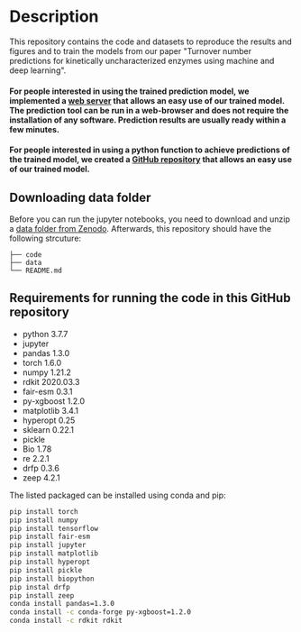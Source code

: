 # Description
This repository contains the code and datasets to reproduce the results and figures and to train the models from our paper "Turnover number predictions for kinetically uncharacterized enzymes using machine and deep learning".


#### For people interested in using the trained prediction model, we implemented a [web server](https://turnup.cs.hhu.de/) that allows an easy use of our trained model. The prediction tool can be run in a web-browser and does not require the installation of any software. Prediction results are usually ready within a few minutes.

#### For people interested in using a python function to achieve predictions of the trained model, we created a [GitHub repository](https://github.com/AlexanderKroll/kcat_prediction_function) that allows an easy use of our trained model.


## Downloading data folder
Before you can run the jupyter notebooks, you need to download and unzip a [data folder from Zenodo](https://doi.org/10.5281/zenodo.7849347). Afterwards, this repository should have the following strcuture:

    ├── code                   
    ├── data                    
    └── README.md

## Requirements for running the code in this GitHub repository

- python 3.7.7
- jupyter
- pandas 1.3.0
- torch 1.6.0
- numpy 1.21.2
- rdkit 2020.03.3
- fair-esm 0.3.1
- py-xgboost 1.2.0
- matplotlib 3.4.1
- hyperopt 0.25
- sklearn 0.22.1
- pickle
- Bio 1.78
- re 2.2.1
- drfp 0.3.6
- zeep 4.2.1

The listed packaged can be installed using conda and pip:

```bash
pip install torch
pip install numpy
pip install tensorflow
pip install fair-esm
pip install jupyter
pip install matplotlib
pip install hyperopt
pip install pickle
pip install biopython
pip instal drfp
pip install zeep
conda install pandas=1.3.0
conda install -c conda-forge py-xgboost=1.2.0
conda install -c rdkit rdkit
```
